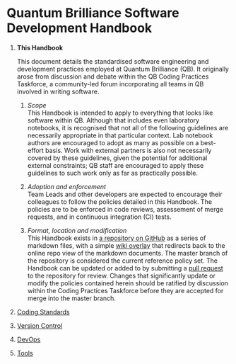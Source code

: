 # Quantum Brilliance Software Development Handbook

1. **This Handbook**

    This document details the standardised software engineering and development practices employed at Quantum Brilliance (QB).  It originally arose from discussion and debate within the QB Coding Practices Taskforce, a community-led forum incorporating all teams in QB involved in writing software.  

    1. *Scope*  
    This Handbook is intended to apply to everything that looks like software within QB.  Although that includes even laboratory notebooks, it is recognised that not all of the following guidelines are necessarily appropriate in that particular context.  Lab notebook authors are encouraged to adopt as many as possible on a best-effort basis.  Work with external partners is also not necessarily covered by these guidelines, given the potential for additional external constraints; QB staff are encouraged to apply these guidelines to such work only as far as practically possible.

    2. *Adoption and enforcement*  
    Team Leads and other developers are expected to encourage their colleagues to follow the policies detailed in this Handbook.  The policies are to be enforced in code reviews, assessement of merge requests, and in continuous integration (CI) tests.  

    3. *Format, location and modification*  
    This Handbook exists in [a repository on GitHub](https://github.com/qbrilliance/software-development-handbook) as a series of markdown files, with a simple [wiki overlay](https://github.com/qbrilliance/software-development-handbook/wiki/) that redirects back to the online repo view of the markdown documents.  The master branch of the repository is considered the current reference policy set.  The Handbook can be updated or added to by submitting a [pull request](https://github.com/qbrilliance/software-development-handbook/compare) to the repository for review.  Changes that significantly update or modify the policies contained herein should be ratified by discussion within the Coding Practices Taskforce before they are accepted for merge into the master branch.

    [//]: # (4. *[TODO] *)
    [//]: # (Once the first version of the Handbook is completed, it should also be displayed more prettily via readthedocs.)

2. [Coding Standards](coding_standards.md)

3. [Version Control](version_control.md)

4. [DevOps](devops.md)

5. [Tools](tools.md)
